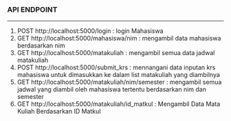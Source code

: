 ### API ENDPOINT
---
1. POST http://localhost:5000/login : login Mahasiswa
2. GET http://localhost:5000/mahasiswa/nim : mengambil data mahasiswa berdasarkan nim
3. GET http://localhost:5000/matakuliah : mengambil semua data jadwal matakuliah
4. POST http://localhost:5000/submit_krs : mennangani data inputan krs mahasiswa untuk dimasukkan ke dalam list matakuliah yang diambilnya
5. GET http://localhost:5000/matakuliah/nim/semester : mengambil semua jadwal yang diambil oleh mahasiswa tertentu berdasarkan nim dan semester
6. GET http://localhost:5000/matakuliah/id_matkul : Mengambil Data Mata Kuliah Berdasarkan ID Matkul